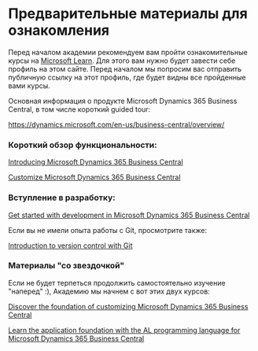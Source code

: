 # Предварительные материалы для ознакомления

Перед началом академии рекомендуем вам пройти ознакомительные курсы на [Microsoft Learn](https://docs.microsoft.com/learn/). Для этого вам нужно будет завести себе профиль на этом сайте. Перед началом мы попросим вас отправить публичную ссылку на этот профиль, где будет видны все пройденные вами курсы.


Основная информация о продукте Microsoft Dynamics 365 Business Central, в том числе короткий guided tour:

https://dynamics.microsoft.com/en-us/business-central/overview/

 

### Короткий обзор функциональности:

[Introducing Microsoft Dynamics 365 Business Central](https://docs.microsoft.com/learn/modules/intro-dynamics-365-business-central/)

[Customize Microsoft Dynamics 365 Business Central](https://docs.microsoft.com/learn/modules/customize-dynamics-365-business-central/)

### Вступление в разработку:

[Get started with development in Microsoft Dynamics 365 Business Central](https://docs.microsoft.com/learn/paths/development-get-started-business-central/)


Если вы не имели опыта работы с Git, просмотрите также:

[Introduction to version control with Git](https://docs.microsoft.com/learn/paths/intro-to-vc-git/)

### Материалы "со звездочкой"

Если не будет терпеться продолжить самостоятельно изучение "наперед" :), Академию мы начнем с вот этих двух курсов:

[Discover the foundation of customizing Microsoft Dynamics 365 Business Central](https://docs.microsoft.com/learn/paths/foundation-customize-business-central/)

[Learn the application foundation with the AL programming language for Microsoft Dynamics 365 Business Central](https://docs.microsoft.com/learn/paths/application-foundation-al-language/)
